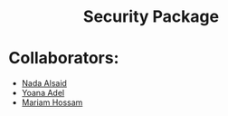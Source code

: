 <h1 align = "center">Security Package</h1>

# Collaborators:
- <a href="https://github.com/NadaAlsaid">Nada Alsaid</a><br>
- <a href="https://github.com/anna-adel">Yoana Adel</a><br>
- <a href="https://github.com/maHossam9">Mariam Hossam</a><br>
